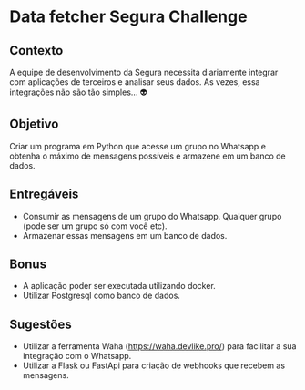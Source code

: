 # Data fetcher Segura Challenge

## Contexto
A equipe de desenvolvimento da Segura necessita diariamente integrar com aplicações de terceiros e analisar seus dados. As vezes, essa integrações não são tão simples... 👽

## Objetivo
Criar um programa em Python que acesse um grupo no Whatsapp e obtenha o máximo de mensagens possíveis e armazene em um banco de dados.

## Entregáveis
- Consumir as mensagens de um grupo do Whatsapp. Qualquer grupo (pode ser um grupo só com você etc).
- Armazenar essas mensagens em um banco de dados.

## Bonus
- A aplicação poder ser executada utilizando docker.
- Utilizar Postgresql como banco de dados.

## Sugestões
- Utilizar a ferramenta Waha (https://waha.devlike.pro/) para facilitar a sua integração com o Whatsapp.
- Utilizar a Flask ou FastApi para criação de webhooks que recebem as mensagens.
